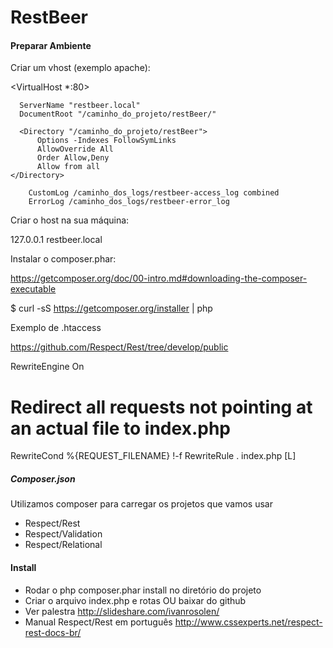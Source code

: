 # RestBeer


#### Preparar Ambiente

Criar um vhost (exemplo apache):

  <VirtualHost *:80>
  
      ServerName "restbeer.local"
      DocumentRoot "/caminho_do_projeto/restBeer/"
    
      <Directory "/caminho_do_projeto/restBeer">
          Options -Indexes FollowSymLinks
          AllowOverride All
          Order Allow,Deny
          Allow from all
    </Directory>        
        
        CustomLog /caminho_dos_logs/restbeer-access_log combined
        ErrorLog /caminho_dos_logs/restbeer-error_log
  </VirtualHost>

Criar o host na sua máquina:

  127.0.0.1 restbeer.local

Instalar o composer.phar: 

<https://getcomposer.org/doc/00-intro.md#downloading-the-composer-executable>

  $ curl -sS https://getcomposer.org/installer | php


Exemplo de .htaccess

<https://github.com/Respect/Rest/tree/develop/public>

  RewriteEngine On

  # Redirect all requests not pointing at an actual file to index.php
  RewriteCond %{REQUEST_FILENAME} !-f
  RewriteRule . index.php [L] 


##### Composer.json

Utilizamos composer para carregar os projetos que vamos usar

* Respect/Rest
* Respect/Validation
* Respect/Relational

#### Install

* Rodar o php composer.phar install no diretório do projeto
* Criar o arquivo index.php e rotas OU baixar do github
* Ver palestra <http://slideshare.com/ivanrosolen/>
* Manual Respect/Rest em português <http://www.cssexperts.net/respect-rest-docs-br/>